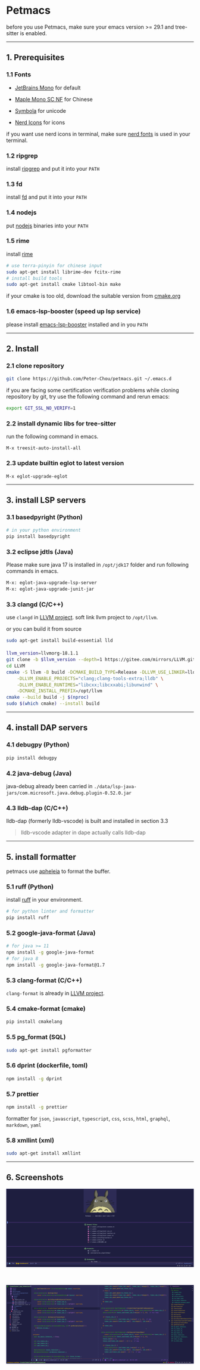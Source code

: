 # Petmacs

before you use Petmacs, make sure your emacs version >= 29.1 and tree-sitter is enabled.

---

## 1. Prerequisites

### 1.1 Fonts

- [JetBrains Mono](https://www.jetbrains.com/lp/mono) for default

- [Maple Mono SC NF](https://gitee.com/subframe7536/Maple/releases) for Chinese

- [Symbola](https://www.wfonts.com/font/symbola) for unicode

- [Nerd Icons](https://github.com/rainstormstudio/nerd-icons.el/blob/main/fonts/NFM.ttf) for icons

if you want use nerd icons in terminal, make sure [nerd fonts](https://github.com/ryanoasis/nerd-fonts) is used in your terminal.

### 1.2 ripgrep

install [ripgrep](https://github.com/BurntSushi/ripgrep) and put it into your `PATH`

### 1.3 fd

install [fd](https://github.com/sharkdp/fd) and put it into your `PATH`

### 1.4 nodejs

put [nodejs](https://nodejs.org) binaries into your `PATH`

### 1.5 rime

install [rime](https://github.com/rime/librime)

``` bash
# use terra-pinyin for chinese input
sudo apt-get install librime-dev fcitx-rime
# install build tools
sudo apt-get install cmake libtool-bin make
```

if your cmake is too old, download the suitable version from [cmake.org](https://cmake.org/download/)

### 1.6 emacs-lsp-booster (speed up lsp service)

please install [emacs-lsp-booster](https://github.com/blahgeek/emacs-lsp-booster) installed and in you `PATH`

---

## 2. Install

### 2.1 clone repository

```bash
git clone https://github.com/Peter-Chou/petmacs.git ~/.emacs.d
```

if you are facing some certification verification problems while cloning repository by git,
try use the following command and rerun emacs:

``` bash
export GIT_SSL_NO_VERIFY=1
```

### 2.2 install dynamic libs for tree-sitter

run the following command in emacs.

``` emacs-lisp
M-x treesit-auto-install-all
```

### 2.3 update builtin eglot to latest version

``` emacs-lisp
M-x eglot-upgrade-eglot
```

---

## 3. install LSP servers

### 3.1 basedpyright (Python)

``` sh
# in your python environment
pip install basedpyright
```

### 3.2 eclipse jdtls (Java)

Please make sure  java 17 is installed in `/opt/jdk17` folder and run following commands in emacs.

``` bash
M-x: eglot-java-upgrade-lsp-server
M-x: eglot-java-upgrade-junit-jar
```

### 3.3 clangd (C/C++)

use `clangd` in [LLVM project](https://github.com/llvm/llvm-project). soft link llvm project to `/opt/llvm`.

or you can build it from source

``` bash
sudo apt-get install build-essential lld

llvm_version=llvmorg-18.1.1
git clone -b $llvm_version --depth=1 https://gitee.com/mirrors/LLVM.git
cd LLVM
cmake -S llvm -B build -DCMAKE_BUILD_TYPE=Release -DLLVM_USE_LINKER=lld \
    -DLLVM_ENABLE_PROJECTS="clang;clang-tools-extra;lldb" \
    -DLLVM_ENABLE_RUNTIMES="libcxx;libcxxabi;libunwind" \
    -DCMAKE_INSTALL_PREFIX=/opt/llvm
cmake --build build -j $(nproc)
sudo $(which cmake) --install build
```

---

## 4. install DAP servers

### 4.1 debugpy (Python)

``` bash
pip install debugpy
```

### 4.2 java-debug (Java)

java-debug already been carried in `./data/lsp-java-jars/com.microsoft.java.debug.plugin-0.52.0.jar`

### 4.3 lldb-dap (C/C++)

lldb-dap (formerly lldb-vscode) is built and installed in section 3.3

> lldb-vscode adapter in dape actually calls lldb-dap

---

## 5. install formatter

petmacs use [apheleia](https://github.com/radian-software/apheleia) to format the buffer.

### 5.1 ruff (Python)

install [ruff](https://github.com/astral-sh/ruff) in your environment.

``` bash
# for python linter and formatter
pip install ruff
```

### 5.2 google-java-format (Java)

``` bash
# for java >= 11
npm install -g google-java-format
# for java 8
npm install -g google-java-format@1.7
```

### 5.3 clang-format (C/C++)

`clang-format` is already in [LLVM project](https://github.com/llvm/llvm-project).

### 5.4 cmake-format (cmake)

``` bash
pip install cmakelang
```

### 5.5 pg_format (SQL)

``` bash
sudo apt-get install pgformatter
```

### 5.6 dprint (dockerfile, toml)
``` bash
npm install -g dprint
```

### 5.7 prettier

``` bash
npm install -g prettier
```

formatter for `json`, `javascript`, `typescript`, `css`, `scss`, `html`, `graphql`, `markdown`, `yaml`

### 5.8 xmllint (xml)

``` bash
sudo apt-get install xmllint
```

---

## 6. Screenshots

![dashboard](./data/pics/dashboard.png)

<br>

![elisp](./data/pics/code.png)
